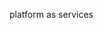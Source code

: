 platform as services
                                                    
                                                    
                                                    
                                                    
                                                    
                                                      
                                                                                                
